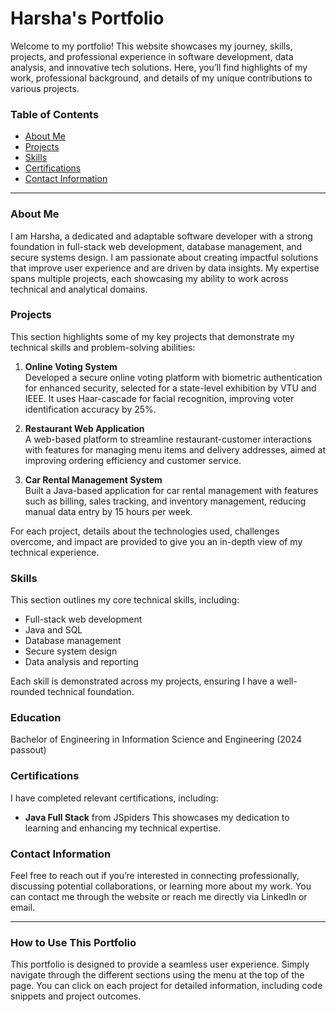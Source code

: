 # Harsha's Portfolio

Welcome to my portfolio! This website showcases my journey, skills, projects, and professional experience in software development, data analysis, and innovative tech solutions. Here, you’ll find highlights of my work, professional background, and details of my unique contributions to various projects.

### Table of Contents
- [About Me](#about-me)
- [Projects](#projects)
- [Skills](#skills)
- [Certifications](#certifications)
- [Contact Information](#contact-information)

---

### About Me

I am Harsha, a dedicated and adaptable software developer with a strong foundation in full-stack web development, database management, and secure systems design. I am passionate about creating impactful solutions that improve user experience and are driven by data insights. My expertise spans multiple projects, each showcasing my ability to work across technical and analytical domains.

### Projects

This section highlights some of my key projects that demonstrate my technical skills and problem-solving abilities:

1. **Online Voting System**  
   Developed a secure online voting platform with biometric authentication for enhanced security, selected for a state-level exhibition by VTU and IEEE. It uses Haar-cascade for facial recognition, improving voter identification accuracy by 25%.

2. **Restaurant Web Application**  
   A web-based platform to streamline restaurant-customer interactions with features for managing menu items and delivery addresses, aimed at improving ordering efficiency and customer service.

3. **Car Rental Management System**  
   Built a Java-based application for car rental management with features such as billing, sales tracking, and inventory management, reducing manual data entry by 15 hours per week.

For each project, details about the technologies used, challenges overcome, and impact are provided to give you an in-depth view of my technical experience.

### Skills

This section outlines my core technical skills, including:
- Full-stack web development
- Java and SQL
- Database management
- Secure system design
- Data analysis and reporting

Each skill is demonstrated across my projects, ensuring I have a well-rounded technical foundation.

### Education

Bachelor of Engineering in Information Science and Engineering (2024 passout) 

### Certifications

I have completed relevant certifications, including:
- **Java Full Stack** from JSpiders
This showcases my dedication to learning and enhancing my technical expertise.

### Contact Information

Feel free to reach out if you’re interested in connecting professionally, discussing potential collaborations, or learning more about my work. You can contact me through the website or reach me directly via LinkedIn or email.

---

### How to Use This Portfolio

This portfolio is designed to provide a seamless user experience. Simply navigate through the different sections using the menu at the top of the page. You can click on each project for detailed information, including code snippets and project outcomes.

